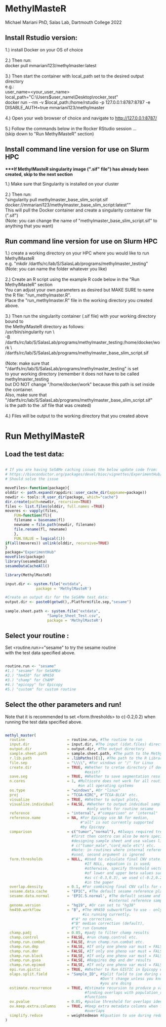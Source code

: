 # MethylMasteR

Michael Mariani PhD, Salas Lab, Dartmouth College 2022

## Install Rstudio version:

1.) install Docker on your OS of choice <br>
<br>
2.) Then run: <br>
    docker pull mmariani123/methylmaster:latest <br>
<br>
3.) Then start the container with local_path set to the desired output directory <br>
    e.g.: <br>
    user_name=<your_user_name> <br>
    local_path="C:\Users\$user_name\Desktop\rocker_test" <br>
    docker run --rm -v $local_path:/home/rstudio -p 127.0.0.1:8787:8787 -e DISABLE_AUTH=true mmariani123/methylmaster <br>
<br>
4.) Open your web browser of choice and navigate to http://127.0.0.1:8787/ <br>
<br>
5.) Follow the commands below in the Rocker RStudio session ... <br>
    (skip down to "Run MethylMasteR" section) <br>

## Install command line version for use on Slurm HPC

<b>***If MethylMasteR singularity image (".sif" file") has already been created, skip to the next section </b> <br>

1.) Make sure that Singularity is installed on your cluster <br>
<br>
2.) Then run: <br>
    "singularity pull methylmaster_base_slim_script.sif docker://mmariani123/methylmaster_base_slim_script:latest"" <br>
    This will pull the Docker container and create a singularity container file (".sif") <br>
    (Note: you can change the name of "methylmaster_base_slim_script.sif" to anything that you want) <br>

## Run command line version for use on Slurm HPC

1.) create a working directory on your HPC where you would like to run MethylMasteR <br>
    e.g. "mkdir /dartfs/rc/lab/S/SalasLab/programs/methylmaster_testing" <br>
    (Note: you can name the folder whatever you like) <br>
<br>
2.) Create an R script using the example R code below in the "Run MethylMasteR" section <br>
    You can adjust your own parameters as desired but MAKE SURE to name the R file: "run_methylmaster.R". <br>
    Place the "run_methylmaster.R" file in the working directory you created above. <br>
<br>
3.) Then run the singularity container (.sif file) with your working directory bound to <br>
    the MethylMasteR directory as follows: <br>
    /usr/bin/singularity run \ <br>
    -B /dartfs/rc/lab/S/SalasLab/programs/methylmaster_testing:/home/docker/work \ <br>
    /dartfs/rc/lab/S/SalasLab/programs/methylmaster_base_slim_script.sif <br>
<br>
    (Note: make sure that "/dartfs/rc/lab/S/SalasLab/programs/methylmaster_testing" is set <br>
    to your working directory (remember it does not have to be called methylmaster_testing <br>
    but DO NOT change "/home/docker/work" because this path is set inside the container. <br>
    Also, make sure that "/dartfs/rc/lab/S/SalasLab/programs/methylmaster_base_slim_script.sif" <br>
    is the path to the .sif file that was created) <br>
<br>
4.) Files will be output to the working directory that you created above <br>

# Run MethylMasteR

## Load the test data:

```r

# If you are having SeSAMe caching issues the below update code from:
# https://bioconductor.org/packages/devel/bioc/vignettes/ExperimentHub/inst/doc/ExperimentHub.html#default-caching-location- update
# Should solve the issue

moveFiles<-function(package){
olddir <- path.expand(rappdirs::user_cache_dir(appname=package))
newdir <- tools::R_user_dir(package, which="cache")
dir.create(path=newdir, recursive=TRUE)
files <- list.files(olddir, full.names =TRUE)
moveres <- vapply(files,
    FUN=function(fl){
    filename = basename(fl)
    newname = file.path(newdir, filename)
    file.rename(fl, newname)
    },
    FUN.VALUE = logical(1))
if(all(moveres)) unlink(olddir, recursive=TRUE)
}
package="ExperimentHub"
moveFiles(package)
library(sesameData)
sesameDataCacheAll()

library(MethylMasteR)

input.dir <- system.file("extdata",
              package = 'MethylMasteR')

#Create an output dir for the SeSAMe test data:
output.dir <- paste0(getwd(),.Platform$file.sep,"sesame")
              
sample.sheet.path <- system.file("extdata",
                   "Sample_Sheet_Test.csv",
                   package = 'MethylMasteR')

```

## Select your routine :

Set <routine.run>="sesame" to try the sesame routine <br>
with the test data specified above.

```r

routine.run <- "sesame"
#1.) "sesame" for SeSAMEe
#2.) "hm450" for HM450
#3.) "champ" for ChAMP
#4.) "epicopy" for Epicopy
#5.) "custom" for custom routine

```
## Select the other parameters and run!

Note that it is recommended to set <form.thresholds> to c(-0.2,0.2)
when running the test data specified above.

```r

methyl_master(
  routine                   = routine.run, #The routine to run
  input.dir                 = input.dir, #The input (idat.files) directory
  output.dir                = output.dir, #The output directory
  sample.sheet.path         = sample.sheet.path, #The path to the MethylMasteR sample sheet
  r.lib.path                = .libPaths()[1], #The path to the R Library path
  file.sep                  = "\\\\", #For windows or "/" for Linux
  create.dir                = TRUE, #Whether to cretae directory if does not 
                                    #exist?
  save.seg                  = TRUE, #Whether to save segmentation results
  n.cores                   = 1, #Multicore does not work for all routines 
                                 #on all operating systems
  os.type                   = "windows", #Or "linux"
  proj                      = "TCGA-KIRC", #"TCGA-BLCA" etc.
  visualize                 = TRUE, #Whether to output plots,
  visualize.individual      = FALSE, #Whether to output indvidual sample plots,
                                     #only works for routine sesame
  reference                 = "internal", #"comparison" or 'internal"
  reference.name            = NA, #For Epicopy use NA for median, 
                                  #"all" is not currently supported 
                                  #by Epicopy
  comparison                = c("tumor","normal"), #Always required treatment 
                              #first then contro can also be more specific when 
                              #designing sample sheet and use values like
                              # c("tumor_male","cord_male etc") etc.
                              #Note: in routines where internal reference is 
                              #used, second argument is ignored
  form.thresholds           = NULL, #Used to calculate final CNV state. 
                                    #If NULL, equation is is used;
                                    #otherwise, specify threshold vector 
                                    #of lower and upper beta values such
                                    #as c(-0.3,0.3), we used c(-0.2,0.2) 
                                    #in the paper
  overlap.density           = 0.1, #For combining final CNV calls for confidence
  sesame.data.cache         = "EPIC", #The default sesame reference platform
  sesame.data.normal        = 'EPIC.5.normal', #The default sesame and hm450 
                                               #internal reference samples
  genome.version            = "hg19", #Or can set to "hg38"
  hm450.workflow            = "B", #The HM450 subworkflow to use - only B 
                                   #is running currently.
                              #"A" no correction,
                              #"B" median correction (default),
                              #"C" run Conumee
  champ.padj                = 0.05, #padj to filter champ results
  champ.control             = FALSE, #run champ.control etc.
  champ.run.combat          = FALSE, #run champ.run.combat etc.
  champ.run.dmp             = FALSE, #If only one pheno var must = FALSE
  champ.run.dmr             = FALSE, #If only one pheno var must = FALSE
  champ.run.block           = FALSE, #If only one pheno var must = FALSE
  champ.run.gsea            = FALSE, #Requires dmp and dmr results
  champ.run.epimod          = FALSE, #If only one pheno var must = FALSE
  epi.run.gistic            = TRUE, #Whether to Run GISTIC in Epicopy workflow
  olaps.split.field         = "Sample_ID", #Split field to ise during overlaps
                                           #Don't change unless you know what 
                                           #you are doing
  estimate.recurrence       = TRUE, #Estimate recursion to produce p values when 
                                    #finding overlaps with population_ranges 
                                    #functions
  ov.pvalue                 = 0.05, #pvalue threshold for overlaps identified
  ov.keep.extra.columns     = TRUE, #Keep extra metadata columns when finding 
                                    #overlaps
  simplify.reduce           = weightedmean #Equation to use during reduction
)

```
